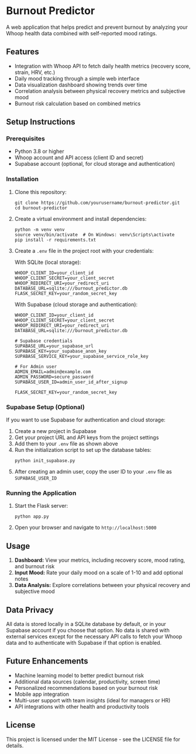# Burnout Predictor

A web application that helps predict and prevent burnout by analyzing your Whoop health data combined with self-reported mood ratings.

## Features

- Integration with Whoop API to fetch daily health metrics (recovery score, strain, HRV, etc.)
- Daily mood tracking through a simple web interface
- Data visualization dashboard showing trends over time
- Correlation analysis between physical recovery metrics and subjective mood
- Burnout risk calculation based on combined metrics

## Setup Instructions

### Prerequisites

- Python 3.8 or higher
- Whoop account and API access (client ID and secret)
- Supabase account (optional, for cloud storage and authentication)

### Installation

1. Clone this repository:
   ```
   git clone https://github.com/yourusername/burnout-predictor.git
   cd burnout-predictor
   ```

2. Create a virtual environment and install dependencies:
   ```
   python -m venv venv
   source venv/bin/activate  # On Windows: venv\Scripts\activate
   pip install -r requirements.txt
   ```

3. Create a `.env` file in the project root with your credentials:

   With SQLite (local storage):
   ```
   WHOOP_CLIENT_ID=your_client_id
   WHOOP_CLIENT_SECRET=your_client_secret
   WHOOP_REDIRECT_URI=your_redirect_uri
   DATABASE_URL=sqlite:///burnout_predictor.db
   FLASK_SECRET_KEY=your_random_secret_key
   ```

   With Supabase (cloud storage and authentication):
   ```
   WHOOP_CLIENT_ID=your_client_id
   WHOOP_CLIENT_SECRET=your_client_secret
   WHOOP_REDIRECT_URI=your_redirect_uri
   DATABASE_URL=sqlite:///burnout_predictor.db
   
   # Supabase credentials
   SUPABASE_URL=your_supabase_url
   SUPABASE_KEY=your_supabase_anon_key
   SUPABASE_SERVICE_KEY=your_supabase_service_role_key
   
   # For Admin user
   ADMIN_EMAIL=admin@example.com
   ADMIN_PASSWORD=secure_password
   SUPABASE_USER_ID=admin_user_id_after_signup
   
   FLASK_SECRET_KEY=your_random_secret_key
   ```

### Supabase Setup (Optional)

If you want to use Supabase for authentication and cloud storage:

1. Create a new project in Supabase
2. Get your project URL and API keys from the project settings
3. Add them to your `.env` file as shown above
4. Run the initialization script to set up the database tables:
   ```
   python init_supabase.py
   ```
5. After creating an admin user, copy the user ID to your `.env` file as `SUPABASE_USER_ID`

### Running the Application

1. Start the Flask server:
   ```
   python app.py
   ```

2. Open your browser and navigate to `http://localhost:5000`

## Usage

1. **Dashboard:** View your metrics, including recovery score, mood rating, and burnout risk
2. **Input Mood:** Rate your daily mood on a scale of 1-10 and add optional notes
3. **Data Analysis:** Explore correlations between your physical recovery and subjective mood

## Data Privacy

All data is stored locally in a SQLite database by default, or in your Supabase account if you choose that option. No data is shared with external services except for the necessary API calls to fetch your Whoop data and to authenticate with Supabase if that option is enabled.

## Future Enhancements

- Machine learning model to better predict burnout risk
- Additional data sources (calendar, productivity, screen time)
- Personalized recommendations based on your burnout risk
- Mobile app integration
- Multi-user support with team insights (ideal for managers or HR)
- API integrations with other health and productivity tools

## License

This project is licensed under the MIT License - see the LICENSE file for details.